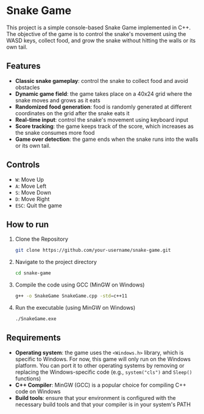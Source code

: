 # Snake Game

This project is a simple console-based Snake Game implemented in C++. The objective of the game is to control the snake's movement using the WASD keys, collect food, and grow the snake without hitting the walls or its own tail.

## Features

- **Classic snake gameplay**: control the snake to collect food and avoid obstacles
- **Dynamic game field**: the game takes place on a 40x24 grid where the snake moves and grows as it eats
- **Randomized food generation**: food is randomly generated at different coordinates on the grid after the snake eats it
- **Real-time input**: control the snake's movement using keyboard input
- **Score tracking**: the game keeps track of the score, which increases as the snake consumes more food
- **Game over detection**: the game ends when the snake runs into the walls or its own tail.

## Controls

- `W`: Move Up
- `A`: Move Left
- `S`: Move Down
- `D`: Move Right
- `ESC`: Quit the game

## How to run

1. Clone the Repository
    ```bash
    git clone https://github.com/your-username/snake-game.git
    ```
2. Navigate to the project directory
    ```bash
    cd snake-game
    ```
3. Compile the code using GCC (MinGW on Windows)
    ```bash
    g++ -o SnakeGame SnakeGame.cpp -std=c++11
    ```
4. Run the executable (using MinGW on Windows)
    ```bash
    ./SnakeGame.exe
    ```

## Requirements

- **Operating system**: the game uses the `<Windows.h>` library, which is specific to Windows. For now, this game will only run on the Windows platform. You can port it to other operating systems by removing or replacing the Windows-specific code (e.g., `system("cls")` and `Sleep()` functions)
- **C++ Compiler**: MinGW (GCC) is a popular choice for compiling C++ code on Windows
- **Build tools**: ensure that your environment is configured with the necessary build tools and that your compiler is in your system's PATH
